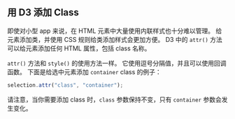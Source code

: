 ## **用 D3 添加 Class**

即使对小型 app 来说，在 HTML 元素中大量使用内联样式也十分难以管理。 给元素添加类，并使用 CSS 规则给类添加样式会更加方便。 D3 中的 `attr()` 方法可以给元素添加任何 HTML 属性，包括 class 名称。

`attr()` 方法和 `style()` 的使用方法一样。 它使用逗号分隔值，并且可以使用回调函数。 下面是给选中元素添加 `container` class 的例子：

```js
selection.attr("class", "container");
```

请注意，当你需要添加 class 时，`class` 参数保持不变，只有 `container` 参数会发生变化。


